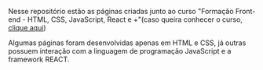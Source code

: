 Nesse repositório estão as páginas criadas junto ao curso "Formação Front-end - HTML, CSS, JavaScript, React e +"(caso queira conhecer o curso, <a href="https://www.udemy.com/course/formacao-front-end-html-css-javascript-react-e/?couponCode=JUST4U02223">clique aqui</a>)

Algumas páginas foram desenvolvidas apenas em HTML e CSS, já outras possuem interação com a linguagem de programação JavaScript e a framework REACT.